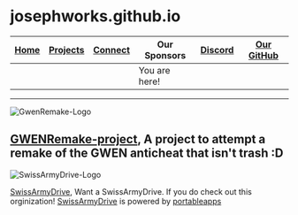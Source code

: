 # josephworks.github.io
| [Home](README.md) | [Projects](PROJECTS.md) | [Connect](CONNECT.md) | Our Sponsors | [Discord](DISCORD.md) | [Our GitHub](http://www.github.com/josephworks) |
|-------------------|-------------------------|:-------:|-----------------------------|-----------------------|-------------------------------------------------|
||||You are here!
------
![GwenRemake-Logo](https://avatars0.githubusercontent.com/u/31381689?v=4&s=200)

[GWENRemake-project](https://github.com/GWENRemake-Project), A project to attempt a remake of the GWEN anticheat that isn't trash :D
------
![SwissArmyDrive-Logo](https://avatars3.githubusercontent.com/u/32178618?v=4&s=200)

[SwissArmyDrive](https://github.com/SwissArmyDrive), Want a SwissArmyDrive. If you do check out this orginization!
[SwissArmyDrive](https://github.com/SwissArmyDrive) is powered by [portableapps](https://portableapps.com/apps/)
